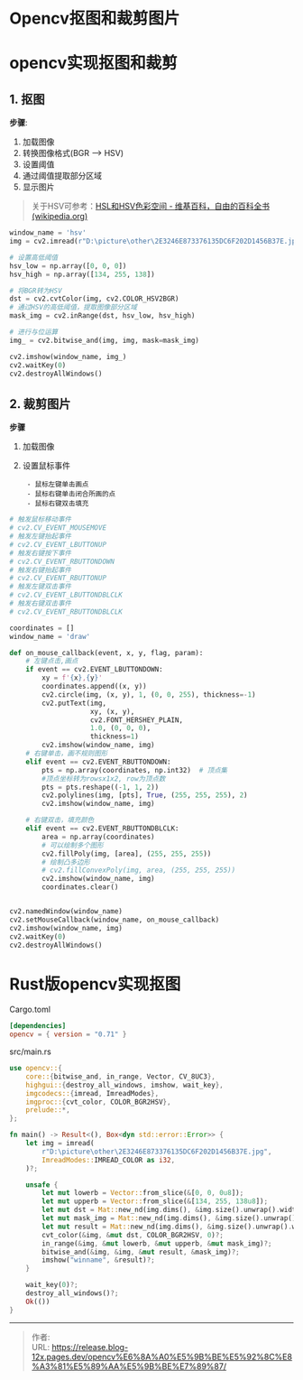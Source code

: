 # Opencv抠图和裁剪图片


<!--more-->

# opencv实现抠图和裁剪



## 1. 抠图

**步骤**:

1. 加载图像
2. 转换图像格式(BGR --> HSV)
3. 设置阈值
4. 通过阈值提取部分区域
5. 显示图片

> 关于HSV可参考：[HSL和HSV色彩空间 - 维基百科，自由的百科全书 (wikipedia.org)](https://zh.wikipedia.org/wiki/HSL和HSV色彩空间)

```python
window_name = 'hsv'
img = cv2.imread(r"D:\picture\other\2E3246E873376135DC6F202D1456B37E.jpg")

# 设置高低阈值
hsv_low = np.array([0, 0, 0])
hsv_high = np.array([134, 255, 138])

# 将BGR转为HSV
dst = cv2.cvtColor(img, cv2.COLOR_HSV2BGR)
# 通过HSV的高低阈值，提取图像部分区域
mask_img = cv2.inRange(dst, hsv_low, hsv_high)

# 进行与位运算
img_ = cv2.bitwise_and(img, img, mask=mask_img)

cv2.imshow(window_name, img_)
cv2.waitKey(0)
cv2.destroyAllWindows()
```



## 2. 裁剪图片

**步骤**

1. 加载图像
2. 设置鼠标事件

		- 鼠标左键单击画点
		- 鼠标右键单击闭合所画的点
		- 鼠标右键双击填充		

```python
# 触发鼠标移动事件
# cv2.CV_EVENT_MOUSEMOVE
# 触发左键抬起事件
# cv2.CV_EVENT_LBUTTONUP
# 触发右键按下事件
# cv2.CV_EVENT_RBUTTONDOWN
# 触发右键抬起事件
# cv2.CV_EVENT_RBUTTONUP
# 触发左键双击事件
# cv2.CV_EVENT_LBUTTONDBLCLK
# 触发右键双击事件
# cv2.CV_EVENT_RBUTTONDBLCLK

coordinates = []
window_name = 'draw'

def on_mouse_callback(event, x, y, flag, param):
    # 左键点击,画点
    if event == cv2.EVENT_LBUTTONDOWN:
        xy = f'{x},{y}'
        coordinates.append((x, y))
        cv2.circle(img, (x, y), 1, (0, 0, 255), thickness=-1)
        cv2.putText(img,
                    xy, (x, y),
                    cv2.FONT_HERSHEY_PLAIN,
                    1.0, (0, 0, 0),
                    thickness=1)
        cv2.imshow(window_name, img)
    # 右键单击，画不规则图形
    elif event == cv2.EVENT_RBUTTONDOWN:
        pts = np.array(coordinates, np.int32)  # 顶点集
        #顶点坐标转为rowsx1x2, row为顶点数
        pts = pts.reshape((-1, 1, 2))
        cv2.polylines(img, [pts], True, (255, 255, 255), 2)
        cv2.imshow(window_name, img)

    # 右键双击，填充颜色
    elif event == cv2.EVENT_RBUTTONDBLCLK:
        area = np.array(coordinates)
        # 可以绘制多个图形
        cv2.fillPoly(img, [area], (255, 255, 255))
        # 绘制凸多边形
        # cv2.fillConvexPoly(img, area, (255, 255, 255))
        cv2.imshow(window_name, img)
        coordinates.clear()


cv2.namedWindow(window_name)
cv2.setMouseCallback(window_name, on_mouse_callback)
cv2.imshow(window_name, img)
cv2.waitKey(0)
cv2.destroyAllWindows()
```



# Rust版opencv实现抠图

Cargo.toml

```toml
[dependencies]
opencv = { version = "0.71" }
```



src/main.rs

```rust
use opencv::{
    core::{bitwise_and, in_range, Vector, CV_8UC3},
    highgui::{destroy_all_windows, imshow, wait_key},
    imgcodecs::{imread, ImreadModes},
    imgproc::{cvt_color, COLOR_BGR2HSV},
    prelude::*,
};

fn main() -> Result<(), Box<dyn std::error::Error>> {
    let img = imread(
        r"D:\picture\other\2E3246E873376135DC6F202D1456B37E.jpg",
        ImreadModes::IMREAD_COLOR as i32,
    )?;

    unsafe {
        let mut lowerb = Vector::from_slice(&[0, 0, 0u8]);
        let mut upperb = Vector::from_slice(&[134, 255, 138u8]);
        let mut dst = Mat::new_nd(img.dims(), &img.size().unwrap().width, CV_8UC3)?;
        let mut mask_img = Mat::new_nd(img.dims(), &img.size().unwrap().width, CV_8UC3)?;
        let mut result = Mat::new_nd(img.dims(), &img.size().unwrap().width, CV_8UC3)?;
        cvt_color(&img, &mut dst, COLOR_BGR2HSV, 0)?;
        in_range(&img, &mut lowerb, &mut upperb, &mut mask_img)?;
        bitwise_and(&img, &img, &mut result, &mask_img)?;
        imshow("winname", &result)?;
    }

    wait_key(0)?;
    destroy_all_windows()?;
    Ok(())
}

```





---

> 作者:   
> URL: https://release.blog-12x.pages.dev/opencv%E6%8A%A0%E5%9B%BE%E5%92%8C%E8%A3%81%E5%89%AA%E5%9B%BE%E7%89%87/  

